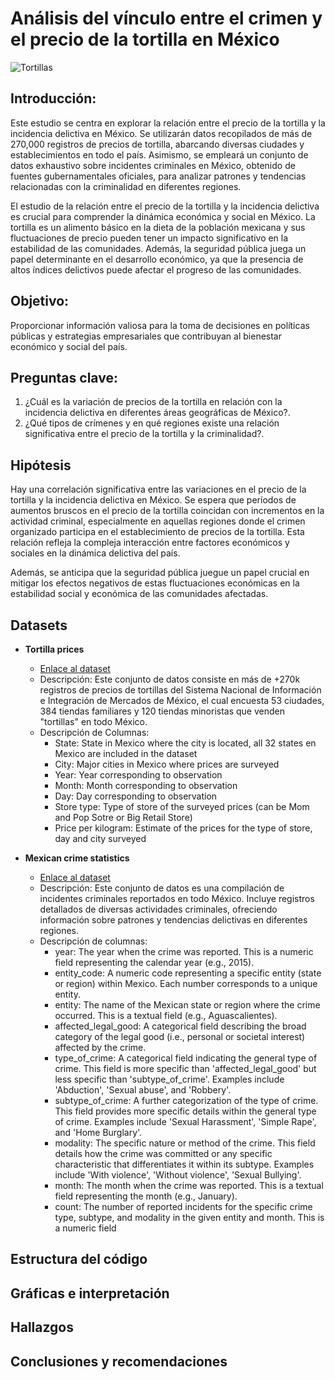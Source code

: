 # Análisis del vínculo entre el crimen y el precio de la tortilla en México

![Tortillas](https://mexiconewsdaily.com/wp-content/uploads/2019/06/tortillas-1.jpg)


## Introducción:
Este estudio se centra en explorar la relación entre el precio de la tortilla y la incidencia delictiva en México. Se utilizarán datos recopilados de más de 270,000 registros de precios de tortilla, abarcando diversas ciudades y establecimientos en todo el país. Asimismo, se empleará un conjunto de datos exhaustivo sobre incidentes criminales en México, obtenido de fuentes gubernamentales oficiales, para analizar patrones y tendencias relacionadas con la criminalidad en diferentes regiones.

El estudio de la relación entre el precio de la tortilla y la incidencia delictiva es crucial para comprender la dinámica económica y social en México. La tortilla es un alimento básico en la dieta de la población mexicana y sus fluctuaciones de precio pueden tener un impacto significativo en la estabilidad de las comunidades. Además, la seguridad pública juega un papel determinante en el desarrollo económico, ya que la presencia de altos índices delictivos puede afectar el progreso de las comunidades.

## Objetivo: 
Proporcionar información valiosa para la toma de decisiones en políticas públicas y estrategias empresariales que contribuyan al bienestar económico y social del país.

## Preguntas clave:
1. ¿Cuál es la variación de precios de la tortilla en relación con la incidencia delictiva en diferentes áreas geográficas de México?.
2. ¿Qué tipos de crímenes y en qué regiones existe una relación significativa entre el precio de la tortilla y la criminalidad?.

## Hipótesis
Hay una correlación significativa entre las variaciones en el precio de la tortilla y la incidencia delictiva en México. Se espera que períodos de aumentos bruscos en el precio de la tortilla coincidan con incrementos en la actividad criminal, especialmente en aquellas regiones donde el crimen organizado participa en el establecimiento de precios de la tortilla. Esta relación refleja la compleja interacción entre factores económicos y sociales en la dinámica delictiva del país.

Además, se anticipa que la seguridad pública juegue un papel crucial en mitigar los efectos negativos de estas fluctuaciones económicas en la estabilidad social y económica de las comunidades afectadas.


## Datasets

- **Tortilla prices**
  - [Enlace al dataset](https://www.kaggle.com/datasets/richave/tortilla-prices-in-mexico)
  - Descripción: Este conjunto de datos consiste en más de +270k registros de precios de tortillas del Sistema Nacional de Información e Integración de Mercados de México, el cual encuesta 53 ciudades, 384 tiendas familiares y 120 tiendas minoristas que venden "tortillas" en todo México.
  - Descripción de Columnas:
    - State: State in Mexico where the city is located, all 32 states en Mexico are included in the dataset
    - City: Major cities in Mexico where prices are surveyed
    - Year: Year corresponding to observation
    - Month: Month corresponding to observation
    - Day: Day corresponding to observation
    - Store type: Type of store of the surveyed prices (can be Mom and Pop Sotre or Big Retail Store)
    - Price per kilogram: Estimate of the prices for the type of store, day and city surveyed
  
- **Mexican crime statistics**
  - [Enlace al dataset](https://www.kaggle.com/datasets/elanderos/official-crime-stats-mexico-2015-2023)
  - Descripción: Este conjunto de datos es una compilación de incidentes criminales reportados en todo México. Incluye registros detallados de diversas actividades criminales, ofreciendo información sobre patrones y tendencias delictivas en diferentes regiones.
  - Descripción de columnas:
    - year: The year when the crime was reported. This is a numeric field representing the calendar year (e.g., 2015).
    - entity_code: A numeric code representing a specific entity (state or region) within Mexico. Each number corresponds to a unique entity.
    - entity: The name of the Mexican state or region where the crime occurred. This is a textual field (e.g., Aguascalientes).
    - affected_legal_good: A categorical field describing the broad category of the legal good (i.e., personal or societal interest) affected by the crime.
    - type_of_crime: A categorical field indicating the general type of crime. This field is more specific than 'affected_legal_good' but less specific than 'subtype_of_crime'. Examples include 'Abduction', 'Sexual abuse', and 'Robbery'.
    - subtype_of_crime: A further categorization of the type of crime. This field provides more specific details within the general type of crime. Examples include 'Sexual Harassment', 'Simple Rape', and 'Home Burglary'.
    - modality: The specific nature or method of the crime. This field details how the crime was committed or any specific characteristic that differentiates it within its subtype. Examples include 'With violence', 'Without violence', 'Sexual Bullying'.
    - month: The month when the crime was reported. This is a textual field representing the month (e.g., January).
    - count: The number of reported incidents for the specific crime type, subtype, and modality in the given entity and month. This is a numeric field


## Estructura del código

## Gráficas e interpretación

## Hallazgos

## Conclusiones y recomendaciones
